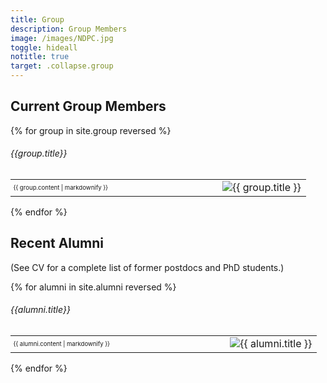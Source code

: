 ```yaml
---
title: Group
description: Group Members
image: /images/NDPC.jpg
toggle: hideall
notitle: true
target: .collapse.group
---
```


<p><h2>
	<a class="plus-icon minus" data-toggle="collapse"  data-target=".collapse.group" data-text="Collapse">Current Group Members</a>&nbsp;
</h2></p>


{% for group in site.group reversed %}

<p> <a name="{{group.title | slugify }}"></a>
<h6>
    <a class="header-switch-onhover" data-toggle="collapse" data-target=".collapse.{{group.title | replace: ' ', '' | replace: '&', '' }}" data-text="Collapse">{{group.title}}</a>
</h6>

<div class="collapse group {{group.title | replace: ' ', '' | replace: '&', ''}} show" data-image=" {{group.image }}">
    <table style="border: none;">
        <tr>
            <td style="width: 70%; border: none; font-size: 0.6em;">
                {{ group.content | markdownify }}
            </td>
            <td style="width: 30%; border: none;">
                <img src="{{ group.image }}" alt="{{ group.title }}">
            </td>
        </tr>
    </table>
</div>

{% endfor %}

<p><h2>
	<a class="plus-icon minus" data-toggle="collapse"  data-target=".collapse.alumni" data-text="Collapse">Recent Alumni</a>&nbsp;
</h2></p>

<p>(See CV for a complete list of former postdocs and PhD students.)</p>
{% for alumni in site.alumni reversed %}

<p> <a name="{{alumni.title | slugify }}"></a>
<h6>
    <a class="header-switch-onhover" data-toggle="collapse" data-target=".collapse.{{alumni.title | replace: ' ', '' | replace: '&', '' }}" data-text="Collapse">{{alumni.title}}</a>
</h6>

<div class="collapse alumni {{alumni.title | replace: ' ', '' | replace: '&', ''}} show" data-image=" {{alumni.image }}">
    <table style="border: none;">
        <tr>
            <td style="width: 70%; border: none; font-size: 0.6em;">
                {{ alumni.content | markdownify }}
            </td>
            <td style="width: 30%; border: none;">
                <img src="{{ alumni.image }}" alt="{{ alumni.title }}">
            </td>
        </tr>
    </table>
</div>

{% endfor %}
